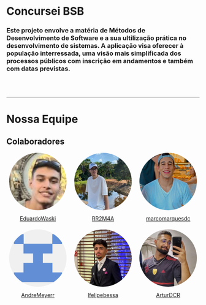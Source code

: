 
# Concursei BSB

<h3> Este projeto envolve a matéria de Métodos de Desenvolvimento de Software e a sua ultilização prática no desenvolvimento de sistemas. A aplicação visa oferecer à população interressada, uma visão mais simplificada dos processos públicos com inscrição em andamentos e também com datas previstas.</h3>

<br></br>
<hr></hr>

# Nossa Equipe

<style>
.img-redonda {
    border-radius: 50%;
    width: 150px;
    height: 150px;
    object-fit: cover;
    margin-bottom: 10px;
}
</style>

## Colaboradores

<div style="display: flex; flex-wrap: wrap; gap: 20px; justify-content: center;">

<div style="text-align: center;">
    <img src="colaboradores/eduardo_img.jpg" alt="EduardoWaski" class="img-redonda">
    <br>
    <a href="https://github.com/EduardoWaski">EduardoWaski</a>
</div>

<div style="text-align: center;">
    <img src="colaboradores/jose_img.jpg" alt="RR2M4A" class="img-redonda">
    <br>
    <a href="https://github.com/RR2M4A">RR2M4A</a>
</div>

<div style="text-align: center;">
    <img src="colaboradores/marco_img.png" alt="marcomarquesdc" class="img-redonda">
    <br>
    <a href="https://github.com/marcomarquesdc">marcomarquesdc</a>
</div>

<div style="text-align: center;">
    <img src="colaboradores/andre_img.png" alt="AndreMeyerr" class="img-redonda">
    <br>
    <a href="https://github.com/AndreMeyerr">AndreMeyerr</a>
</div>

<div style="text-align: center;">
    <img src="colaboradores/luis_img.jpg" alt="lfelipebessa" class="img-redonda">
    <br>
    <a href="https://github.com/lfelipebessa">lfelipebessa</a>
</div>

<div style="text-align: center;">
    <img src="colaboradores/artur_img.jpg" alt="ArturDCR" class="img-redonda">
    <br>
    <a href="https://github.com/ArturDCR">ArturDCR</a>
</div>

</div>
